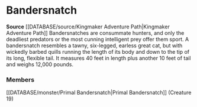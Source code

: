 ﻿---
creature_family: Bandersnatch
id: '324'
name: Bandersnatch
rarity: Common
source: '[[DATABASE/source/Kingmaker Adventure Path|Kingmaker Adventure Path]]'
type: Creature Family

---
# Bandersnatch

**Source** [[DATABASE/source/Kingmaker Adventure Path|Kingmaker Adventure Path]]
Bandersnatches are consummate hunters, and only the deadliest predators or the most cunning intelligent prey offer them sport. A bandersnatch resembles a tawny, six-legged, earless great cat, but with wickedly barbed quills running the length of its body and down to the tip of its long, flexible tail. It measures 40 feet in length plus another 10 feet of tail and weighs 12,000 pounds.

### Members

[[DATABASE/monster/Primal Bandersnatch|Primal Bandersnatch]] (Creature 19)